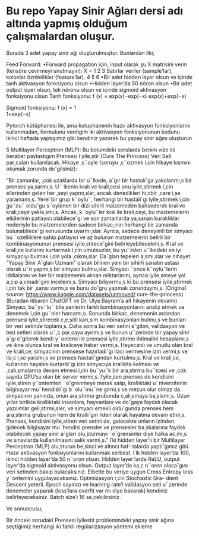 # Bu repo Yapay Sinir Ağları dersi adı altında yapmış olduğum çalışmalardan oluşur.

Burada 3 adet yapay sinir ağı oluşturulmuştur. Bunlardan ilki;

Feed Forward:
•Forward propagation için, input olarak şu X matrisini verin (tensöre çevirmeyi unutmayın):
X =    1    2    3    Satırlar veriler (sample’lar), kolonlar öznitelikler (feature’lar).
4  5   6
•Bir adet hidden layer olsun ve içinde tanh aktivasyon fonksiyonu olsun
•Hidden layer’da 50 nöron olsun
•Bir adet output layer olsun, tek nöronu olsun ve içinde sigmoid aktivasyon fonksiyonu olsun Tanh fonksiyonu:
f (x) = exp(x)−exp(−x)
exp(x)+exp(−x)

Sigmoid fonksiyonu:
f (x) =      1     
1+exp(−x)

Pytorch  kütüphanesi  ile,  ama  kutuphanenin  hazır  aktivasyon  fonksiyonlarını  kullanmadan,  formulunu  verdigim  iki  aktivasyon  fonksiyonunun  kodunu  ikinci  haftada  yaptıgımız gibi  kendiniz  yazarak  bu  yapay  sinir  ağını  oluşturun 

5 Multilayer Perceptron (MLP):
Bu  bolumdeki  sorularda  benim  vize  ile  beraber  paylastıgım  Prensesi  I˙yile¸stir  (Cure  The Princess) Veri Seti par¸caları kullanılacak. Hikaye ¸s¨oyle (soruyu ¸c¨ozmek i¸cin hikaye kısmını okumak  zorunda  de˘gilsiniz):

“Bir  zamanlar,  ¸cok  uzaklarda  bir  u¨lkede,  a˘gır  bir  hastalı˘ga  yakalanmı¸s  bir  prenses  ya¸sarmı¸s.  U¨ lkenin kralı ve krali¸cesi onu iyile¸stirmek i¸cin ellerinden gelen her ¸seyi yapmı¸slar, ancak denedikleri hi¸cbir ¸care i¸se yaramamı¸s.
Yerel  bir  grup  k¨oylu¨,  herhangi  bir  hastalı˘gı  iyile¸stirmek  i¸cin  gu¨cu¨  oldu˘gu  s¨oylenen  bir  dizi  sihirli
malzemeden bahsederek kral ve krali¸ceye yakla¸smı¸s. Ancak, k¨oylu¨ler kral ile krali¸ceyi, bu malzemelerin etkilerinin  patlayıcı  olabilece˘gi  ve  son  zamanlarda  ya¸sanan  kuraklıklar  nedeniyle  bu  malzemelerden sadece birkac¸ının herhangi bir zamanda bulunabilece˘gi konusunda uyarmı¸slar. Ayrıca, sadece deneyimli bir  simyacı  bu  ¨ozelliklere  sahip  patlayıcı  ve  az  bulunan  malzemelerin  belirli  bir  kombinasyonunun prensesi iyile¸stirece˘gini belirleyebilecekmi¸s.
Kral  ve  krali¸ce  kızlarını  kurtarmak  i¸cin  umutsuzlar,  bu  yu¨zden  u¨lkedeki  en  iyi  simyacıyı  bulmak  i¸cin yola  ¸cıkmı¸slar.  Da˘gları  tepeleri  a¸smı¸slar  ve  nihayet  ”Yapay  Sinir  A˘gları  Uzmanı”  olarak  bilinen  yeni bir sihirli sanatın ustası olarak u¨n yapmı¸s bir simyacı bulmu¸slar.
Simyacı  ¨once  k¨oylu¨lerin  iddialarını  ve  her  bir  malzemenin  alınan  miktarlarını,  ayrıca  iyile¸smeye  yol a¸cıp  a¸cmadı˘gını  incelemi¸s.  Simyacı  biliyormu¸s  ki  bu  prensesi  iyile¸stirmek  i¸cin  tek  bir ¸sansı  varmı¸s  ve bunu  do˘gru  yapmak  zorundaymı¸s.  (Original  source:  https://www.kaggle.com/datasets/unmoved/ cure-the-princess)
(Buradan itibaren ChatGPT ve Dr. Ulya Bayram’a ait hikayenin devamı)
Simyacı,  bu¨yu¨lu¨  bile¸senlerin  farklı  kombinasyonlarını  analiz  etmek  ve  denemek  i¸cin  gu¨nler  harcamı¸s. Sonunda  birkac¸  denemenin  ardından  prensesi  iyile¸stirecek  c¸e¸sitli  karı¸sım  kombinasyonları  bulmu¸s  ve bunları bir veri setinde toplamı¸s. Daha sonra bu veri setini e˘gitim, validasyon ve test setleri olarak u¨¸c par¸caya  ayırmı¸s  ve  bunun  u¨zerinde  bir  yapay  sinir  a˘gı  e˘giterek  kendi  y¨ontemi  ile  prensesi  iyile¸stirme ihtimalini  hesaplamı¸s  ve  ikna  olunca  kral  ve  kraliceye  haber  vermi¸s.  Heyecanlı  ve  umutlu  olan  kral ve  krali¸ce,  simyacının  prensese  hazırladı˘gı  ilacı  vermesine  izin  vermi¸s  ve  ila¸c  i¸se  yaramı¸s  ve  prenses hastalı˘gından kurtulmu¸s.
Kral ve krali¸ce, kızlarının hayatını kurtardı˘gı icin simyacıya krallıkta kalması ve ¸calı¸smalarına devam etmesi i¸cin bu¨yu¨k bir ara¸stırma bu¨tcesi ve ¸cok sayıda GPU’su olan bir server vermi¸s. I˙yile¸sen prenses de kendisini iyile¸stiren y¨ontemleri ¨o˘grenmeye merak salıp, krallıktaki u¨niversitenin bilgisayar mu¨hendisli˘gi b¨olu¨mu¨ne  girmi¸s  ve  mezun  olur  olmaz  da  simyacının  yanında,  onun  ara¸stırma  grubunda  c¸alı¸smaya ba¸slamı¸s.  Uzun  yıllar  birlikte  krallıktaki  insanlara,  hayvanlara  ve  do˘gaya  faydalı  olacak  yazılımlar geli¸stirmi¸sler,  ve  simyacı  emekli  oldu˘gunda  prenses  hem  ara¸stırma  grubunun  hem  de  krallı˘gın  lideri olarak hayatına devam etmi¸s.
Prenses,  kendisini  iyile¸stiren  veri  setini  de,  gelecekte  onların  izinden  gidecek  bilgisayar  mu¨hendisi prensler  ve  prensesler  ba¸skalarına  faydalı  olabilecek  yapay  sinir  a˘gları  olu¸sturmayı  ¨o˘grensinler  diye halka ac¸mı¸s ve sınavlarda kullanılmasını salık vermi¸s.”
I˙ki  hidden  layer’lı  bir  Multilayer  Perceptron  (MLP)  olu¸sturun  be¸sinci  ve  altıncı  haf- talarda  yaptı˘gımız  gibi.  Hazır  aktivasyon  fonksiyonlarını  kullanmak  serbest.  I˙lk  hidden layer’da  100,  ikinci  hidden  layer’da  50  n¨oron  olsun.  Hidden  layer’larda  ReLU,  output layer’da sigmoid aktivasyonu olsun.
Output  layer’da  ka¸c  n¨oron  olaca˘gını  veri  setinden  bakıp  bulacaksınız.  Elbette  bu  veriye uygun Cross Entropy loss y¨ontemini uygulayacaksınız. Optimizasyon i¸cin Stochastic Gra- dient Descent yeterli. Epoch sayınızı ve learning rate’i validasyon seti u¨zerinde denemeler yaparak (loss’lara overfit var mı diye bakarak) kendiniz belirleyeceksiniz. Batch size’ı 16 se¸cebilirsiniz.

Ve sonuncusu;

Bir  önceki  sorudaki  Prensesi İyilestir  problemindeki  yapay  sinir  ağına  seçtiğimiz  herhangi  iki  farklı  regülarizasyon  yöntemi  ekleme
